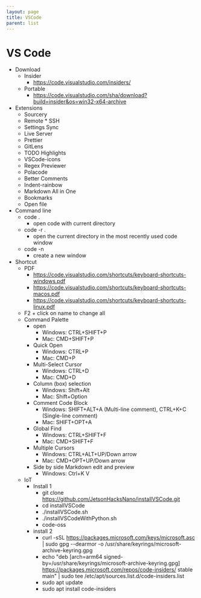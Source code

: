 ```yaml
---
layout: page
title: VSCode
parent: list
---
```


# VS Code
* Download 
	* Insider
		* https://code.visualstudio.com/insiders/ 
	* Portable 
		* https://code.visualstudio.com/sha/download?build=insider&os=win32-x64-archive
* Extensions
	* Sourcery
	* Remote * SSH
	* Settings Sync
	* Live Server
	* Prettier
	* GitLens
	* TODO Highlights
	* VSCode-icons
	* Regex Previewer
	* Polacode
	* Better Comments
	* Indent-rainbow
	* Markdown All in One
	* Bookmarks
	* Open file
* Command line
	* code . 
		* open code with current directory
	* code -r . 
		* open the current directory in the most recently used code window
	* code -n 
		* create a new window
* Shortcut
	* PDF
		* https://code.visualstudio.com/shortcuts/keyboard-shortcuts-windows.pdf 
		* https://code.visualstudio.com/shortcuts/keyboard-shortcuts-macos.pdf
		* https://code.visualstudio.com/shortcuts/keyboard-shortcuts-linux.pdf 
	* F2 + click on name to change all 
	* Command Palette
		* open
			* Windows: CTRL+SHIFT+P
			* Mac: CMD+SHIFT+P
		* Quick Open
		    * Windows: CTRL+P
		    * Mac: CMD+P
	   * Multi-Select Cursor
		    * Windows: CTRL+D
		    * Mac: CMD+D
	   * Column (box) selection
		    * Windows: Shift+Alt 
		    * Mac: Shift+Option
	   * Comment Code Block
		    * Windows: SHIFT+ALT+A (Multi-line comment), CTRL+K+C (Single-line comment)
		    * Mac: SHIFT+OPT+A
	   * Global Find
		    * Windows: CTRL+SHIFT+F
		    * Mac: CMD+SHIFT+F
	   * Multiple Cursors
		    * Windows: CTRL+ALT+UP/Down arrow
		    * Mac: CMD+OPT+UP/Down arrow
	   * Side by side Markdown edit and preview
		    *  Windows: Ctrl+K V
  * IoT
	   * Install 1
			* git clone https://github.com/JetsonHacksNano/installVSCode.git
			* cd installVSCode
			* ./installVSCode.sh
			* ./installVSCodeWithPython.sh
			* code-oss
	   * install 2
			* curl -sSL https://packages.microsoft.com/keys/microsoft.asc | sudo gpg --dearmor -o /usr/share/keyrings/microsoft-archive-keyring.gpg
			* echo "deb [arch=arm64 signed-by=/usr/share/keyrings/microsoft-archive-keyring.gpg] https://packages.microsoft.com/repos/code-insiders/ stable main" | sudo tee /etc/apt/sources.list.d/code-insiders.list
			* sudo apt update
			* sudo apt install code-insiders